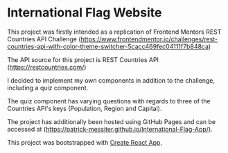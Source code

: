 # International Flag Website

This project was firstly intended as a replication of Frontend Mentors REST Countries API Challenge (https://www.frontendmentor.io/challenges/rest-countries-api-with-color-theme-switcher-5cacc469fec04111f7b848ca)

The API source for this project is REST Countries API (https://restcountries.com/)

I decided to implement my own components in addition to the challenge, including a quiz component.

The quiz component has varying questions with regards to three of the Countries API's keys (Population, Region and Capital).

The project has additionally been hosted using GitHub Pages and can be accessed at (https://patrick-messiter.github.io/International-Flag-App/).

This project was bootstrapped with [Create React App](https://github.com/facebook/create-react-app).
